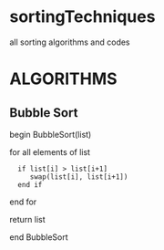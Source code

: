 # sortingTechniques
 all sorting algorithms and codes

# ALGORITHMS
 ## Bubble Sort
  begin BubbleSort(list)

   for all elements of list
      
      if list[i] > list[i+1]
         swap(list[i], list[i+1])
      end if
   end for
   
   return list
   
end BubbleSort

